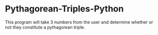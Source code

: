 # Pythagorean-Triples-Python
This program will take 3 numbers from the user and determine whether or not they constitute a pythagorean triple.

